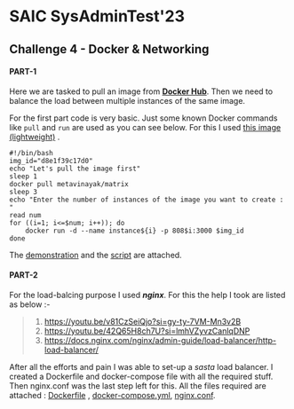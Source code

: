 # SAIC SysAdminTest'23

## Challenge 4 - Docker & Networking

#### PART-1

Here we are tasked to pull an image from [**Docker Hub**](https://hub.docker.com/search?q=). Then we need to balance the load between multiple instances of the same image.

For the first part code is very basic. Just some known Docker commands like `pull` and `run` are used as you can see below.
For this I used [this image (lightweight)](https://hub.docker.com/r/metavinayak/matrix) .
~~~
#!/bin/bash
img_id="d8e1f39c17d0"
echo "Let's pull the image first"
sleep 1
docker pull metavinayak/matrix
sleep 3
echo "Enter the number of instances of the image you want to create : "
read num
for ((i=1; i<=$num; i++)); do
    docker run -d --name instance${i} -p 808$i:3000 $img_id
done
~~~
The [demonstration](Screenshots/part1demonstration.png) and the [script](part1initial.sh) are attached.

#### PART-2

For the load-balcing purpose I used **_nginx_**. For this the help I took are listed as below :-
>1. https://youtu.be/v81CzSeiQjo?si=gy-ty-7VM-Mn3v2B
>2. https://youtu.be/42Q65H8ch7U?si=lmhVZyvzCanlqDNP
>3. https://docs.nginx.com/nginx/admin-guide/load-balancer/http-load-balancer/

After all the efforts and pain I was able to set-up a _sasta_ load balancer. I created a Dockerfile and docker-compose file with all the required stuff. Then nginx.conf was the last step left for this. All the files required are attached : [Dockerfile]() , [docker-compose.yml](), [nginx.conf](). 